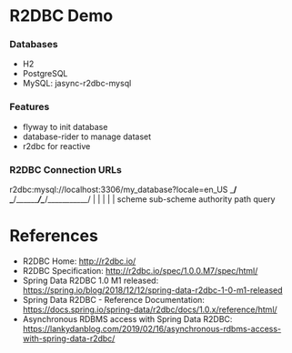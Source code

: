 R2DBC Demo
==========

### Databases

* H2
* PostgreSQL
* MySQL: jasync-r2dbc-mysql

### Features

* flyway to init database
* database-rider to manage dataset
* r2dbc for reactive

### R2DBC Connection URLs

r2dbc:mysql://localhost:3306/my_database?locale=en_US
\___/ \___/\_______________/\__________/\___________/
  |     |             |          |           |
scheme  sub-scheme  authority   path       query

# References

* R2DBC Home: http://r2dbc.io/
* R2DBC Specification: http://r2dbc.io/spec/1.0.0.M7/spec/html/
* Spring Data R2DBC 1.0 M1 released: https://spring.io/blog/2018/12/12/spring-data-r2dbc-1-0-m1-released
* Spring Data R2DBC - Reference Documentation: https://docs.spring.io/spring-data/r2dbc/docs/1.0.x/reference/html/
* Asynchronous RDBMS access with Spring Data R2DBC: https://lankydanblog.com/2019/02/16/asynchronous-rdbms-access-with-spring-data-r2dbc/